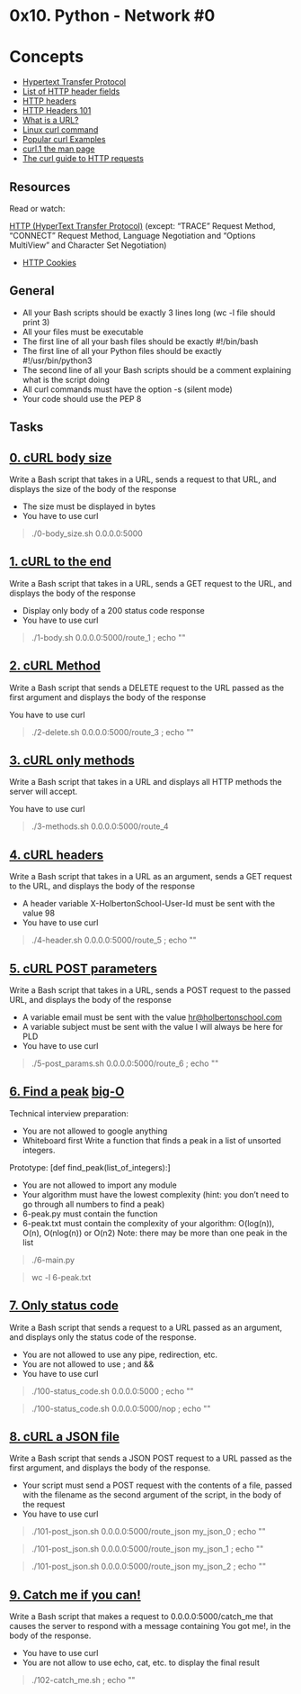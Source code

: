 # 0x10. Python - Network #0


# Concepts

* [Hypertext Transfer Protocol](https://en.wikipedia.org/wiki/Hypertext_Transfer_Protocol#Request_methods)
* [List of HTTP header fields](https://en.wikipedia.org/wiki/List_of_HTTP_header_fields)
* [HTTP headers](https://developer.mozilla.org/en-US/docs/Web/HTTP/Headers)
* [HTTP Headers 101](https://medium.com/@bilalbarki/http-headers-101-5392a7eff87b#.xj9rmyxhp)
* [What is a URL?](https://developer.mozilla.org/en-US/docs/Learn/Common_questions/What_is_a_URL)
* [Linux curl command](https://www.computerhope.com/unix/curl.htm)
* [Popular curl Examples](https://www.keycdn.com/support/popular-curl-examples)
* [curl.1 the man page](https://curl.se/docs/manpage.html)
* [The curl guide to HTTP requests](https://flaviocopes.com/http-curl/)

## Resources
Read or watch:

[HTTP (HyperText Transfer Protocol)](https://www3.ntu.edu.sg/home/ehchua/programming/webprogramming/HTTP_Basics.html) (except: “TRACE” Request Method, “CONNECT” Request Method, Language Negotiation and “Options MultiView” and Character Set Negotiation)
* [HTTP Cookies](https://developer.mozilla.org/en-US/docs/Web/HTTP/Cookies)

## General
* All your Bash scripts should be exactly 3 lines long (wc -l file should print 3)
* All your files must be executable
* The first line of all your bash files should be exactly #!/bin/bash
* The first line of all your Python files should be exactly #!/usr/bin/python3
* The second line of all your Bash scripts should be a comment explaining what is the script doing
* All curl commands must have the option -s (silent mode)
* Your code should use the PEP 8

## Tasks

## [0. cURL body size](./0-body_size.sh)
  Write a Bash script that takes in a URL, sends a request to that URL, and displays the size of the body of the response

* The size must be displayed in bytes
* You have to use curl
> ./0-body_size.sh 0.0.0.0:5000

## [1. cURL to the end](./1-body.sh)
  Write a Bash script that takes in a URL, sends a GET request to the URL, and displays the body of the response

* Display only body of a 200 status code response
* You have to use curl
> ./1-body.sh 0.0.0.0:5000/route_1 ; echo ""

## [2. cURL Method](./2-delete.sh)
  Write a Bash script that sends a DELETE request to the URL passed as the first argument and displays the body of the response

You have to use curl
> ./2-delete.sh 0.0.0.0:5000/route_3 ; echo ""

## [3. cURL only methods](./3-methods.sh)
  Write a Bash script that takes in a URL and displays all HTTP methods the server will accept.

You have to use curl
> ./3-methods.sh 0.0.0.0:5000/route_4

## [4. cURL headers](./4-header.sh)
  Write a Bash script that takes in a URL as an argument, sends a GET request to the URL, and displays the body of the response

* A header variable X-HolbertonSchool-User-Id must be sent with the value 98
* You have to use curl
> ./4-header.sh 0.0.0.0:5000/route_5 ; echo ""

## [5. cURL POST parameters](./5-post_params.sh)
  Write a Bash script that takes in a URL, sends a POST request to the passed URL, and displays the body of the response

* A variable email must be sent with the value hr@holbertonschool.com
* A variable subject must be sent with the value I will always be here for PLD
* You have to use curl
> ./5-post_params.sh 0.0.0.0:5000/route_6 ; echo ""

## [6. Find a peak](./6-peak.py) [big-O](./6-peak.txt)
  Technical interview preparation:

* You are not allowed to google anything
* Whiteboard first
Write a function that finds a peak in a list of unsorted integers.

Prototype: [def find_peak(list_of_integers):]
* You are not allowed to import any module
* Your algorithm must have the lowest complexity (hint: you don’t need to go through all numbers to find a peak)
* 6-peak.py must contain the function
* 6-peak.txt must contain the complexity of your algorithm: O(log(n)), O(n), O(nlog(n)) or O(n2)
Note: there may be more than one peak in the list
> ./6-main.py

> wc -l 6-peak.txt

## [7. Only status code](./100-status_code.sh)
  Write a Bash script that sends a request to a URL passed as an argument, and displays only the status code of the response.

* You are not allowed to use any pipe, redirection, etc.
* You are not allowed to use ; and &&
* You have to use curl
> ./100-status_code.sh 0.0.0.0:5000 ; echo ""

> ./100-status_code.sh 0.0.0.0:5000/nop ; echo ""

## [8. cURL a JSON file](./101-post_json.sh)
  Write a Bash script that sends a JSON POST request to a URL passed as the first argument, and displays the body of the response.

* Your script must send a POST request with the contents of a file, passed with the filename as the second argument of the script, in the body of the request
* You have to use curl
> ./101-post_json.sh 0.0.0.0:5000/route_json my_json_0 ; echo ""

> ./101-post_json.sh 0.0.0.0:5000/route_json my_json_1 ; echo ""

> ./101-post_json.sh 0.0.0.0:5000/route_json my_json_2 ; echo ""

## [9. Catch me if you can!](./102-catch_me.sh)
  Write a Bash script that makes a request to 0.0.0.0:5000/catch_me that causes the server to respond with a message containing You got me!, in the body of the response.
* You have to use curl
* You are not allow to use echo, cat, etc. to display the final result
> ./102-catch_me.sh ; echo ""
